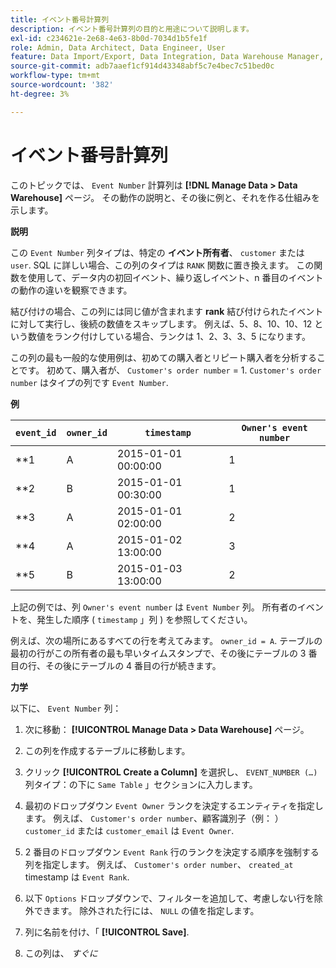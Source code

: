 ```yaml
---
title: イベント番号計算列
description: イベント番号計算列の目的と用途について説明します。
exl-id: c234621e-2e68-4e63-8b0d-7034d1b5fe1f
role: Admin, Data Architect, Data Engineer, User
feature: Data Import/Export, Data Integration, Data Warehouse Manager, Commerce Tables
source-git-commit: adb7aaef1cf914d43348abf5c7e4bec7c51bed0c
workflow-type: tm+mt
source-wordcount: '382'
ht-degree: 3%

---
```


# イベント番号計算列

このトピックでは、 `Event Number` 計算列は **[!DNL Manage Data > Data Warehouse]** ページ。 その動作の説明と、その後に例と、それを作る仕組みを示します。

**説明**

この `Event Number` 列タイプは、特定の **イベント所有者**、 `customer` または `user`. SQL に詳しい場合、この列のタイプは `RANK` 関数に置き換えます。 この関数を使用して、データ内の初回イベント、繰り返しイベント、n 番目のイベントの動作の違いを観察できます。

結び付けの場合、この列には同じ値が含まれます **rank** 結び付けられたイベントに対して実行し、後続の数値をスキップします。 例えば、5、8、10、10、12 という数値をランク付けしている場合、ランクは 1、2、3、3、5 になります。

この列の最も一般的な使用例は、初めての購入者とリピート購入者を分析することです。 初めて、購入者が、 `Customer's order number` = 1. `Customer's order number` はタイプの列です `Event Number`.

**例**

| **`event_id`** | **`owner_id`** | **`timestamp`** | **`Owner's event number`** |
|--- |--- |--- |--- |
| **1 | A | 2015-01-01 00:00:00 | 1 |
| **2 | B | 2015-01-01 00:30:00 | 1 |
| **3 | A | 2015-01-01 02:00:00 | 2 |
| **4 | A | 2015-01-02 13:00:00 | 3 |
| **5 | B | 2015-01-03 13:00:00 | 2 |

上記の例では、列 `Owner's event number` は `Event Number` 列。 所有者のイベントを、発生した順序 ( `timestamp` 」列 ) を参照してください。

例えば、次の場所にあるすべての行を考えてみます。 `owner_id = A`. テーブルの最初の行がこの所有者の最も早いタイムスタンプで、その後にテーブルの 3 番目の行、その後にテーブルの 4 番目の行が続きます。

**力学**

以下に、 `Event Number` 列：

1. 次に移動： **[!UICONTROL Manage Data > Data Warehouse]** ページ。

1. この列を作成するテーブルに移動します。

1. クリック **[!UICONTROL Create a Column]** を選択し、 `EVENT_NUMBER (…)` 列タイプ：の下に `Same Table` 」セクションに入力します。

1. 最初のドロップダウン `Event Owner` ランクを決定するエンティティを指定します。 例えば、 `Customer's order number`、顧客識別子（例： ） `customer_id` または `customer_email` は `Event Owner`.

1. 2 番目のドロップダウン `Event Rank` 行のランクを決定する順序を強制する列を指定します。 例えば、 `Customer's order number`、 `created_at` timestamp は `Event Rank`.

1. 以下 `Options` ドロップダウンで、フィルターを追加して、考慮しない行を除外できます。 除外された行には、 `NULL` の値を指定します。

1. 列に名前を付け、「 **[!UICONTROL Save]**.

1. この列は、 _すぐに_
